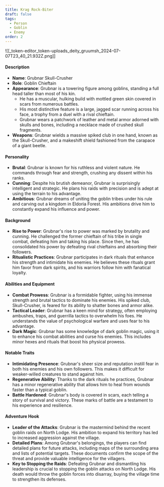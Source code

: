 ```yaml
---
title: Krag Rock-Biter
draft: false
tags:
  - Person
  - Goblin
  - Enemy
order: 2
---
```

![[_token-editor_token-uploads_deity_gruumsh_2024-07-07T23_40_21.932Z.png]]
#### Description

- **Name**: Grubnar Skull-Crusher
- **Role**: Goblin Chieftain
- **Appearance**: Grubnar is a towering figure among goblins, standing a full head taller than most of his kin. 
	- He has a muscular, hulking build with mottled green skin covered in scars from numerous battles.
	- His most distinctive feature is a large, jagged scar running across his face, a trophy from a duel with a rival chieftain. 
	- Grubnar wears a patchwork of leather and metal armor adorned with skulls and bones, including a necklace made of crushed skull fragments.
- **Weapons**: Grubnar wields a massive spiked club in one hand, known as the Skull-Crusher, and a makeshift shield fashioned from the carapace of a giant beetle.

#### Personality

- **Brutal**: Grubnar is known for his ruthless and violent nature. He commands through fear and strength, crushing any dissent within his ranks.
- **Cunning**: Despite his brutish demeanor, Grubnar is surprisingly intelligent and strategic. He plans his raids with precision and is adept at using the terrain to his advantage.
- **Ambitious**: Grubnar dreams of uniting the goblin tribes under his rule and carving out a kingdom in Eldoria Forest. His ambitions drive him to constantly expand his influence and power.

#### Background

- **Rise to Power**: Grubnar's rise to power was marked by brutality and cunning. He challenged the former chieftain of his tribe in single combat, defeating him and taking his place. Since then, he has consolidated his power by defeating rival chieftains and absorbing their followers.
- **Ritualistic Practices**: Grubnar participates in dark rituals that enhance his strength and intimidate his enemies. He believes these rituals grant him favor from dark spirits, and his warriors follow him with fanatical loyalty.

#### Abilities and Equipment

- **Combat Prowess**: Grubnar is a formidable fighter, using his immense strength and brutal tactics to dominate his enemies. His spiked club, Skull-Crusher, is feared for its ability to shatter bones and armor alike.
- **Tactical Leader**: Grubnar has a keen mind for strategy, often employing ambushes, traps, and guerrilla tactics to overwhelm his foes. He understands the value of psychological warfare and uses fear to his advantage.
- **Dark Magic**: Grubnar has some knowledge of dark goblin magic, using it to enhance his combat abilities and curse his enemies. This includes minor hexes and rituals that boost his physical prowess.

#### Notable Traits

- **Intimidating Presence**: Grubnar's sheer size and reputation instill fear in both his enemies and his own followers. This makes it difficult for weaker-willed creatures to stand against him.
- **Regenerative Ability**: Thanks to the dark rituals he practices, Grubnar has a minor regenerative ability that allows him to heal from wounds faster than a typical goblin.
- **Battle Hardened**: Grubnar's body is covered in scars, each telling a story of survival and victory. These marks of battle are a testament to his experience and resilience.

#### Adventure Hook

- **Leader of the Attacks**: Grubnar is the mastermind behind the recent goblin raids on North Lodge. His ambition to expand his territory has led to increased aggression against the village.
- **Detailed Plans**: Among Grubnar's belongings, the players can find detailed plans for future attacks, including maps of the surrounding area and lists of potential targets. These documents confirm the scope of the threat and provide valuable intelligence for the villagers.
- **Key to Stopping the Raids**: Defeating Grubnar and dismantling his leadership is crucial to stopping the goblin attacks on North Lodge. His death would throw the goblin forces into disarray, buying the village time to strengthen its defenses.